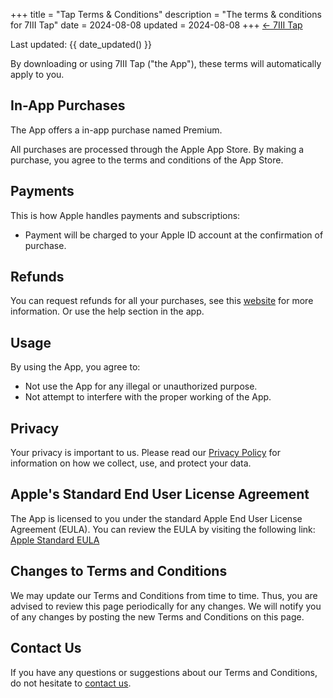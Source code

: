+++
title = "Tap Terms & Conditions"
description = "The terms & conditions for 7III Tap"
date = 2024-08-08
updated = 2024-08-08
+++
<a href="/tap" class="btn" id="yellowButton">← 7III Tap</a>

Last updated: {{ date_updated() }}

By downloading or using 7III Tap ("the App"), these terms will automatically apply to you.

## In-App Purchases
The App offers a in-app purchase named Premium.

All purchases are processed through the Apple App Store. By making a purchase, you agree to the terms and conditions of the App Store.

## Payments
This is how Apple handles payments and subscriptions:
- Payment will be charged to your Apple ID account at the confirmation of purchase.

## Refunds
You can request refunds for all your purchases, see this [website](https://support.apple.com/en-us/118223) for more information. Or use the help section in the app.

## Usage
By using the App, you agree to:
- Not use the App for any illegal or unauthorized purpose.
- Not attempt to interfere with the proper working of the App.

## Privacy
Your privacy is important to us. Please read our [Privacy Policy](/tap/privacy-policy) for information on how we collect, use, and protect your data.

## Apple's Standard End User License Agreement
The App is licensed to you under the standard Apple End User License Agreement (EULA). You can review the EULA by visiting the following link:
[Apple Standard EULA](https://www.apple.com/legal/internet-services/itunes/dev/stdeula/)

## Changes to Terms and Conditions
We may update our Terms and Conditions from time to time. Thus, you are advised to review this page periodically for any changes. We will notify you of any changes by posting the new Terms and Conditions on this page.

## Contact Us
If you have any questions or suggestions about our Terms and Conditions, do not hesitate to [contact us](/contact).